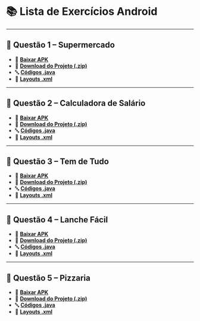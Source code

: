 # 📚 Lista de Exercícios Android

---

## 🛒 Questão 1 – Supermercado
- 📲 **[Baixar APK](https://raw.githubusercontent.com/DudaLucenaMiguel/Lista-de-Exercicios/main/Questao1_Supermercado/app-debug.apk)**
- 📁 **[Download do Projeto (.zip)](https://raw.githubusercontent.com/DudaLucenaMiguel/Lista-de-Exercicios/main/Questao1_Supermercado/Questao%201%20-%20Supermercado.zip)**
- 🔤 **[Códigos .java](https://github.com/DudaLucenaMiguel/Lista-de-Exercicios/tree/main/Questao1_Supermercado/app/src/main/java/br/com/fecapccp/questao1_supermercado)**
- 🧩 **[Layouts .xml](https://github.com/DudaLucenaMiguel/Lista-de-Exercicios/tree/main/Questao1_Supermercado/app/src/main/res/layout)**

---

## 💼 Questão 2 – Calculadora de Salário
- 📲 **[Baixar APK](https://raw.githubusercontent.com/DudaLucenaMiguel/Lista-de-Exercicios/main/Questao2_Calculadora_de_salario/app-debug.apk)**
- 📁 **[Download do Projeto (.zip)](https://raw.githubusercontent.com/DudaLucenaMiguel/Lista-de-Exercicios/main/Questao2_Calculadora_de_salario/Calculadora%20de%20Sal%C3%A1rio.zip)**
- 🔤 **[Códigos .java](https://github.com/DudaLucenaMiguel/Lista-de-Exercicios/tree/main/Questao2_Calculadora_de_salario/app/src/main/java/br/com/fecapccp/calculadoradesalario)**
- 🧩 **[Layouts .xml](https://github.com/DudaLucenaMiguel/Lista-de-Exercicios/tree/main/Questao2_Calculadora_de_salario/app/src/main/res/layout)**

---

## 🏬 Questão 3 – Tem de Tudo
- 📲 **[Baixar APK](https://raw.githubusercontent.com/DudaLucenaMiguel/Lista-de-Exercicios/main/Questao3_Tem_de_Tudo/app-debug.apk)**
- 📁 **[Download do Projeto (.zip)](https://raw.githubusercontent.com/DudaLucenaMiguel/Lista-de-Exercicios/main/Questao3_Tem_de_Tudo/Questao%203%20-%20Tem%20de%20Tudo.zip)**
- 🔤 **[Códigos .java](https://github.com/DudaLucenaMiguel/Lista-de-Exercicios/tree/main/Questao3_Tem_de_Tudo/app/src/main/java/br/com/fecapccp/questao3_temdetudo)**
- 🧩 **[Layouts .xml](https://github.com/DudaLucenaMiguel/Lista-de-Exercicios/tree/main/Questao3_Tem_de_Tudo/app/src/main/res/layout)**

---

## 🍔 Questão 4 – Lanche Fácil
- 📲 **[Baixar APK](https://raw.githubusercontent.com/DudaLucenaMiguel/Lista-de-Exercicios/main/Questao4_Lanche_Facil/app-debug.apk)**
- 📁 **[Download do Projeto (.zip)](https://raw.githubusercontent.com/DudaLucenaMiguel/Lista-de-Exercicios/main/Questao4_Lanche_Facil/Questao%204%20-%20Lanche%20Facil.zip)**
- 🔤 **[Códigos .java](https://github.com/DudaLucenaMiguel/Lista-de-Exercicios/tree/main/Questao4_Lanche_Facil/app/src/main/java/br/com/lanchefacil/www)**
- 🧩 **[Layouts .xml](https://github.com/DudaLucenaMiguel/Lista-de-Exercicios/tree/main/Questao4_Lanche_Facil/app/src/main/res/layout)**

---

## 🍕 Questão 5 – Pizzaria
- 📲 **[Baixar APK](https://raw.githubusercontent.com/DudaLucenaMiguel/Lista-de-Exercicios/main/Questao5_Pizzaria/app-debug.apk)**
- 📁 **[Download do Projeto (.zip)](https://raw.githubusercontent.com/DudaLucenaMiguel/Lista-de-Exercicios/main/Questao5_Pizzaria/Questao%205%20-%20Pizzaria.zip)**
- 🔤 **[Códigos .java](https://github.com/DudaLucenaMiguel/Lista-de-Exercicios/tree/main/Questao5_Pizzaria/app/src/main/java/br/com/fecapccp/questao5_pizzaria)**
- 🧩 **[Layouts .xml](https://github.com/DudaLucenaMiguel/Lista-de-Exercicios/tree/main/Questao5_Pizzaria/app/src/main/res/layout)**
